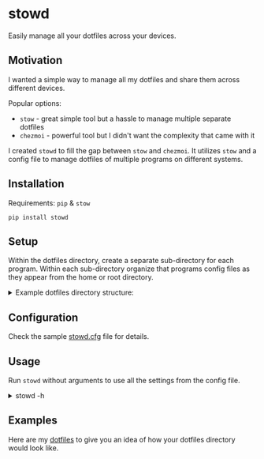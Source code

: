 # stowd

Easily manage all your dotfiles across your devices.

## Motivation

I wanted a simple way to manage all my dotfiles and share them across different devices.

Popular options:

- `stow` - great simple tool but a hassle to manage multiple separate dotfiles
- `chezmoi` - powerful tool but I didn't want the complexity that came with it

I created `stowd` to fill the gap between `stow` and `chezmoi`.
It utilizes `stow` and a config file to manage dotfiles of multiple programs on different systems.

## Installation

Requirements: `pip` & `stow`

`pip install stowd`

## Setup

Within the dotfiles directory, create a separate sub-directory for each program.
Within each sub-directory organize that programs config files as they appear from the home or root directory.

<details>
  <summary>Example dotfiles directory structure:</summary>

```
.
├── stowd
│   └── .config
│       └── stowd
│           └── stowd.cfg
├── dircolors
│   └── .config
│       └── dircolors
│           └── .dir_colors
├── env_root
│   └── etc
│       └── environment
├── git
│   └── .config
│       └── git
│           └── config
├── gtk
│   └── .config
│       ├── gtk-2.0
│       │   └── gtkrc
│       └── gtk-3.0
│           ├── gtk.css
│           └── settings.ini
├── termux
│   └── .termux
│       ├── colors.properties
│       └── termux.properties
├── tty
│   └── etc
│       ├── issue
│       └── profile
└── zsh
    ├── .config
    │   └── zsh
    │       ├── .zprofile
    │       └── .zshrc
    └── .zshenv
```

</details>

## Configuration

Check the sample [stowd.cfg](sample/stowd.cfg) file for details.

## Usage

Run `stowd` without arguments to use all the settings from the config file.

<details>
  <summary>stowd -h</summary>

```
usage: stowd.py [-h] [-s DIR [DIR ...]] [-S DIR [DIR ...]] [-u DIR [DIR ...]]
                [-U DIR [DIR ...]] [-r] [-p NAME] [-c PATH] [-d PATH] [-v]
                [-q] [-n] [-V]
                [DIR ...]

Symlink dotfiles into their respective directories using `stow`.

positional arguments:
  DIR                   stow dir[s] to the home directory

options:
  -h, --help            show this help message and exit
  -s DIR [DIR ...], --stow DIR [DIR ...]
                        stow dir[s] to the home directory
  -S DIR [DIR ...], --stow-root DIR [DIR ...]
                        stow dir[s] to the root directory
  -u DIR [DIR ...], --unstow DIR [DIR ...]
                        unstow dir[s] from the home directory
  -U DIR [DIR ...], --unstow-root DIR [DIR ...]
                        unstow dir[s] from the root directory
  -r, --root            allow stowing to root directory
  -p NAME, --platform NAME
                        platform(section) in config to use
  -c PATH, --config PATH
                        path to config file (stowd.cfg)
  -d PATH, --dotfiles PATH
                        path to dotfiles directory
  -v, --verbose         show verbose output
  -q, --quiet           supress output
  -n, --no, --simulate  simulate run, no filesystem modification
  -V, --version         show version number
```

</details>

## Examples

Here are my [dotfiles](https://github.com/ghassan0/dotfiles) to give you an idea of how your dotfiles directory would look like.
